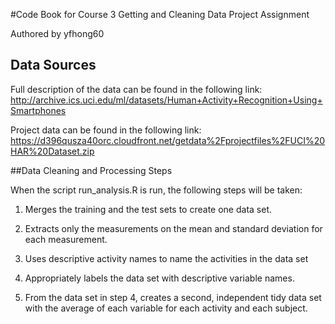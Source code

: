 #Code Book for Course 3 Getting and Cleaning Data Project Assignment

Authored by yfhong60

## Data Sources

Full description of the data can be found in the following link: 
http://archive.ics.uci.edu/ml/datasets/Human+Activity+Recognition+Using+Smartphones

Project data can be found in the following link:
https://d396qusza40orc.cloudfront.net/getdata%2Fprojectfiles%2FUCI%20HAR%20Dataset.zip


##Data Cleaning and Processing Steps

When the script run_analysis.R is run, the following steps will be taken:

1. Merges the training and the test sets to create one data set.

2. Extracts only the measurements on the mean and standard deviation for each measurement.

3. Uses descriptive activity names to name the activities in the data set

4. Appropriately labels the data set with descriptive variable names.

5. From the data set in step 4, creates a second, independent tidy data set with the average of each variable for each activity and each subject.


##
